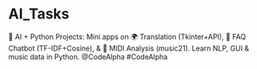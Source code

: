 # AI_Tasks
🚀 AI + Python Projects: Mini apps on 🌍 Translation (Tkinter+API), 🤖 FAQ Chatbot (TF-IDF+Cosine), &amp; 🎼 MIDI Analysis (music21). Learn NLP, GUI &amp; music data in Python. @CodeAlpha #CodeAlpha
